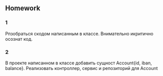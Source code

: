 ## Homework

### 1  
Рпзобраться скодом написанным в классе. Внимательно икритично осознат код.

### 2  
В проекте написанном в классе добавить сущност Account{id, iban, balance}. Реализовать контроллер, сервис и репозиторий для Account 



   
  



 


  
	